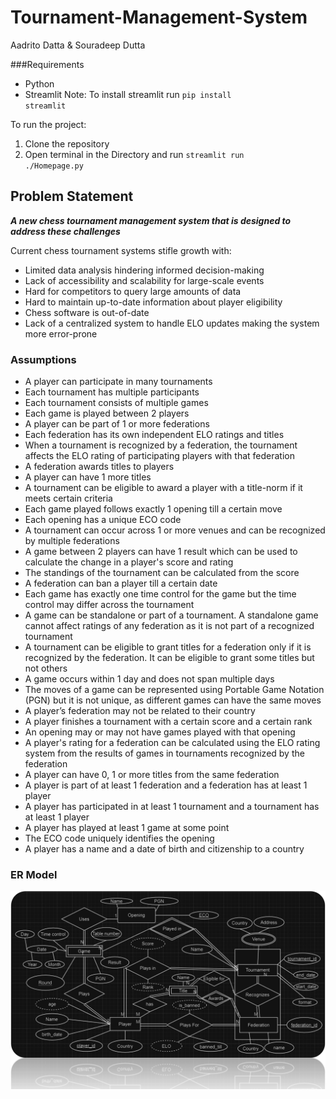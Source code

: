 # Tournament-Management-System
Aadrito Datta & Souradeep Dutta

###Requirements
- Python
- Streamlit
Note: To install streamlit run <code>pip install streamlit</code>

To run the project:
1. Clone the repository
2. Open terminal in the Directory and run <code>streamlit run ./Homepage.py</code>

## Problem Statement
***A new chess tournament management system that is designed to address these challenges***

Current chess tournament systems stifle growth with:
- Limited data analysis hindering informed decision-making
- Lack of accessibility and scalability for large-scale events
- Hard for competitors to query large amounts of data
- Hard to maintain up-to-date information about player eligibility
- Chess software is out-of-date
- Lack of a centralized system to handle ELO updates making the system more error-prone

### Assumptions
- A player can participate in many tournaments
- Each tournament has multiple participants
- Each tournament consists of multiple games
- Each game is played between 2 players
- A player can be part of 1 or more federations
- Each federation has its own independent ELO ratings and titles
- When a tournament is recognized by a federation, the tournament affects the ELO rating of participating players with that federation
- A federation awards titles to players
- A player can have 1 more titles
- A tournament can be eligible to award a player with a title-norm if it meets certain criteria
- Each game played follows exactly 1 opening till a certain move
- Each opening has a unique ECO code
- A tournament can occur across 1 or more venues and can be recognized by multiple federations
- A game between 2 players can have 1 result which can be used to calculate the change in a player's score and rating
- The standings of the tournament can be calculated from the score
- A federation can ban a player till a certain date
- Each game has exactly one time control for the game but the time control may differ across the tournament
- A game can be standalone or part of a tournament. A standalone game cannot affect ratings of any federation as it is not part of a recognized tournament
- A tournament can be eligible to grant titles for a federation only if it is recognized by the federation. It can be eligible to grant some titles but not others
- A game occurs within 1 day and does not span multiple days
- The moves of a game can be represented using Portable Game Notation (PGN) but it is not unique, as different games can have the same moves
- A player’s federation may not be related to their country
- A player finishes a tournament with a certain score and a certain rank
- An opening may or may not have games played with that opening
- A player's rating for a federation can be calculated using the ELO rating system from the results of games in tournaments recognized by the federation
- A player can have 0, 1 or more titles from the same federation
- A player is part of at least 1 federation and a federation has at least 1 player
- A player has participated in at least 1 tournament and a tournament has at least 1 player
- A player has played at least 1 game at some point
- The ECO code uniquely identifies the opening
- A player has a name and a date of birth and citizenship to a country

### ER Model
<img src="Picture.png">
